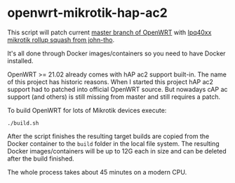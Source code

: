 # openwrt-mikrotik-hap-ac2

This script will patch current
[master branch of OpenWRT](https://github.com/openwrt/openwrt/tree/master) with
[Ipq40xx mikrotik rollup squash from john-tho](https://github.com/john-tho/openwrt/pull/2).

It's all done through Docker images/containers so you need to
have Docker installed.

OpenWRT >= 21.02 already comes with hAP ac2 support built-in. The name of this project has
historic reasons. When I started this project hAP ac2 support had to patched into official
OpenWRT source. But nowadays cAP ac support (and others) is still missing from master and
still requires a patch.

To build OpenWRT for lots of Mikrotik devices execute:
```
./build.sh
```

After the script finishes the resulting target builds are
copied from the Docker container to the `build` folder in the local
file system. The resulting Docker images/containers will be up to
12G each in size and can be deleted after the build finished.

The whole process takes about 45 minutes on a modern CPU.

